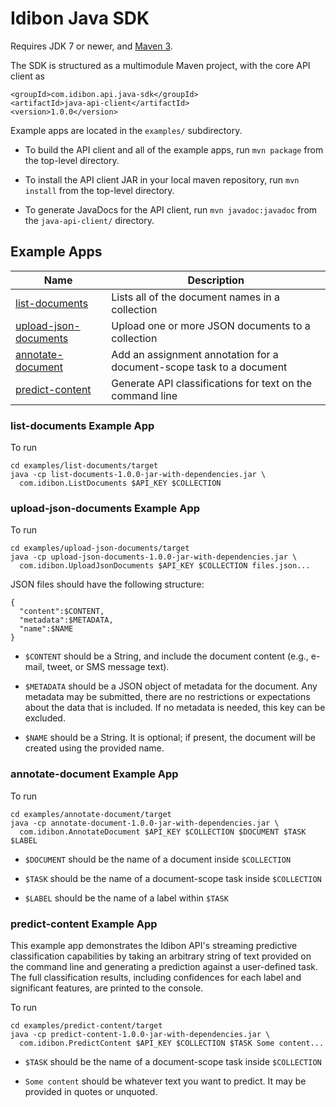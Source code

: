 Idibon Java SDK
===========

Requires JDK 7 or newer, and [Maven 3](http://maven.apache.org/download.cgi).

The SDK is structured as a multimodule Maven project, with the core
API client as

```
<groupId>com.idibon.api.java-sdk</groupId>
<artifactId>java-api-client</artifactId>
<version>1.0.0</version>
```

Example apps are located in the `examples/` subdirectory.

* To build the API client and all of the example apps, run `mvn package`
from the top-level directory.

* To install the API client JAR in your local maven repository, run
  `mvn install` from the top-level directory.

* To generate JavaDocs for the API client, run `mvn javadoc:javadoc` from
  the `java-api-client/` directory.

## Example Apps

Name|Description
--------|--------
[list-documents](#list-documents)|Lists all of the document names in a collection
[upload-json-documents](#upload-json-documents)|Upload one or more JSON documents to a collection
[annotate-document](#annotate-document)|Add an assignment annotation for a document-scope task to a document
[predict-content](#predict-content)|Generate API classifications for text on the command line

### <a name="list-documents">list-documents Example App</a>

To run

```
cd examples/list-documents/target
java -cp list-documents-1.0.0-jar-with-dependencies.jar \
  com.idibon.ListDocuments $API_KEY $COLLECTION
```

### <a name="upload-json-documents">upload-json-documents Example App</a>

To run
```
cd examples/upload-json-documents/target
java -cp upload-json-documents-1.0.0-jar-with-dependencies.jar \
  com.idibon.UploadJsonDocuments $API_KEY $COLLECTION files.json...
```

JSON files should have the following structure:

```
{
  "content":$CONTENT,
  "metadata":$METADATA,
  "name":$NAME
}
```

* `$CONTENT` should be a String, and include the document content (e.g., e-mail, tweet, or SMS message text).

* `$METADATA` should be a JSON object of metadata for the document. Any metadata may be submitted, there are no restrictions or expectations about the data that is included. If no metadata is needed, this key can be excluded.

* `$NAME` should be a String. It is optional; if present, the document will be created using the provided name.

### <a name="annotate-document">annotate-document Example App</a>

To run
```
cd examples/annotate-document/target
java -cp annotate-document-1.0.0-jar-with-dependencies.jar \
  com.idibon.AnnotateDocument $API_KEY $COLLECTION $DOCUMENT $TASK $LABEL
```

* `$DOCUMENT` should be the name of a document inside `$COLLECTION`

* `$TASK` should be the name of a document-scope task inside `$COLLECTION`

* `$LABEL` should be the name of a label within `$TASK`

### <a name="predict-content">predict-content Example App</a>

This example app demonstrates the Idibon API's streaming predictive
classification capabilities by taking an arbitrary string of text
provided on the command line and generating a prediction against a
user-defined task. The full classification results, including
confidences for each label and significant features, are printed
to the console.

To run
```
cd examples/predict-content/target
java -cp predict-content-1.0.0-jar-with-dependencies.jar \
  com.idibon.PredictContent $API_KEY $COLLECTION $TASK Some content...
```

* `$TASK` should be the name of a document-scope task inside `$COLLECTION`

* `Some content` should be whatever text you want to predict. It may be provided in quotes or unquoted.
